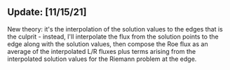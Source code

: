 ## Update: [11/15/21]

New theory: it's the interpolation of the solution values to the edges that is the culprit - instead,
I'll interpolate the flux from the solution points to the edge along with the solution values, then compose the Roe
flux as an average of the interpolated L/R fluxes plus terms arising from the interpolated solution values for the
Riemann problem at the edge.

